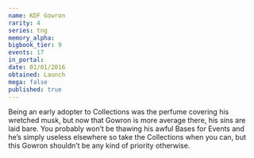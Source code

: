 ```yaml
---
name: KDF Gowron
rarity: 4
series: tng
memory_alpha:
bigbook_tier: 9
events: 17
in_portal:
date: 01/01/2016
obtained: Launch
mega: false
published: true
---
```


Being an early adopter to Collections was the perfume covering his wretched musk, but now that Gowron is more average there, his sins are laid bare. You probably won’t be thawing his awful Bases for Events and he’s simply useless elsewhere so take the Collections when you can, but this Gowron shouldn’t be any kind of priority otherwise.
